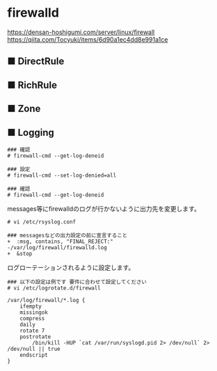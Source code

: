 # firewalld
https://densan-hoshigumi.com/server/linux/firewall  
https://qiita.com/Tocyuki/items/6d90a1ec4dd8e991a1ce
## ■ DirectRule
## ■ RichRule
## ■ Zone
## ■ Logging
```
### 確認
# firewall-cmd --get-log-deneid

### 設定
# firewall-cmd --set-log-denied=all

### 確認
# firewall-cmd --get-log-deneid
```
messages等にfirewalldのログが行かないように出力先を変更します。
```
# vi /etc/rsyslog.conf
```
```
### messagesなどの出力設定の前に宣言すること
+  :msg, contains, "FINAL_REJECT:"         -/var/log/firewall/firewalld.log
+  &stop
```
ログローテーションされるように設定します。
```
### 以下の設定は例です 要件に合わせて設定してください
# vi /etc/logrotate.d/firewall
```
```
/var/log/firewall/*.log {
    ifempty
    missingok
    compress
    daily
    rotate 7
    postrotate
        /bin/kill -HUP `cat /var/run/syslogd.pid 2> /dev/null` 2> /dev/null || true
    endscript
}
```
